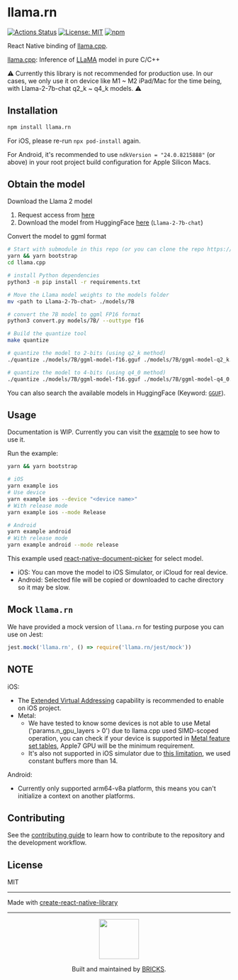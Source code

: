 # llama.rn

[![Actions Status](https://github.com/mybigday/llama.rn/workflows/CI/badge.svg)](https://github.com/mybigday/llama.rn/actions)
[![License: MIT](https://img.shields.io/badge/license-MIT-blue.svg)](https://opensource.org/licenses/MIT)
[![npm](https://img.shields.io/npm/v/llama.rn.svg)](https://www.npmjs.com/package/llama.rn/)

React Native binding of [llama.cpp](https://github.com/ggerganov/llama.cpp).

[llama.cpp](https://github.com/ggerganov/llama.cpp): Inference of [LLaMA](https://arxiv.org/abs/2302.13971) model in pure C/C++

⚠️ Currently this library is not recommended for production use. In our cases, we only use it on device like M1 ~ M2 iPad/Mac for the time being, with Llama-2-7b-chat q2_k ~ q4_k models. ⚠️

## Installation

```sh
npm install llama.rn
```

For iOS, please re-run `npx pod-install` again.

For Android, it's recommended to use `ndkVersion = "24.0.8215888"` (or above) in your root project build configuration for Apple Silicon Macs.

## Obtain the model

Download the Llama 2 model
1. Request access from [here](https://ai.meta.com/llama)
2. Download the model from HuggingFace [here](https://huggingface.co/meta-llama/Llama-2-7b-chat) (`Llama-2-7b-chat`)

Convert the model to ggml format
```bash
# Start with submodule in this repo (or you can clone the repo https://github.com/ggerganov/llama.cpp.git)
yarn && yarn bootstrap
cd llama.cpp

# install Python dependencies
python3 -m pip install -r requirements.txt

# Move the Llama model weights to the models folder
mv <path to Llama-2-7b-chat> ./models/7B

# convert the 7B model to ggml FP16 format
python3 convert.py models/7B/ --outtype f16

# Build the quantize tool
make quantize

# quantize the model to 2-bits (using q2_k method)
./quantize ./models/7B/ggml-model-f16.gguf ./models/7B/ggml-model-q2_k.gguf q2_k

# quantize the model to 4-bits (using q4_0 method)
./quantize ./models/7B/ggml-model-f16.gguf ./models/7B/ggml-model-q4_0.gguf q4_0
```

You can also search the available models in HuggingFace (Keyword: [`GGUF`](https://huggingface.co/search/full-text?q=GGUF&type=model)).

## Usage

Documentation is WIP. Currently you can visit the [example](example) to see how to use it.

Run the example:
```bash
yarn && yarn bootstrap

# iOS
yarn example ios
# Use device
yarn example ios --device "<device name>"
# With release mode
yarn example ios --mode Release

# Android
yarn example android
# With release mode
yarn example android --mode release
```

This example used [react-native-document-picker](https://github.com/rnmods/react-native-document-picker) for select model.

- iOS: You can move the model to iOS Simulator, or iCloud for real device.
- Android: Selected file will be copied or downloaded to cache directory so it may be slow.

## Mock `llama.rn`

We have provided a mock version of `llama.rn` for testing purpose you can use on Jest:

```js
jest.mock('llama.rn', () => require('llama.rn/jest/mock'))
```

## NOTE

iOS:
- The [Extended Virtual Addressing](https://developer.apple.com/documentation/bundleresources/entitlements/com_apple_developer_kernel_extended-virtual-addressing) capability is recommended to enable on iOS project.
- Metal:
  - We have tested to know some devices is not able to use Metal ('params.n_gpu_layers > 0') due to llama.cpp used SIMD-scoped operation, you can check if your device is supported in [Metal feature set tables](https://developer.apple.com/metal/Metal-Feature-Set-Tables.pdf), Apple7 GPU will be the minimum requirement.
  - It's also not supported in iOS simulator due to [this limitation](https://developer.apple.com/documentation/metal/developing_metal_apps_that_run_in_simulator#3241609), we used constant buffers more than 14.

Android:
- Currently only supported arm64-v8a platform, this means you can't initialize a context on another platforms.

## Contributing

See the [contributing guide](CONTRIBUTING.md) to learn how to contribute to the repository and the development workflow.

## License

MIT

---

Made with [create-react-native-library](https://github.com/callstack/react-native-builder-bob)

---

<p align="center">
  <a href="https://bricks.tools">
    <img width="90px" src="https://avatars.githubusercontent.com/u/17320237?s=200&v=4">
  </a>
  <p align="center">
    Built and maintained by <a href="https://bricks.tools">BRICKS</a>.
  </p>
</p>
